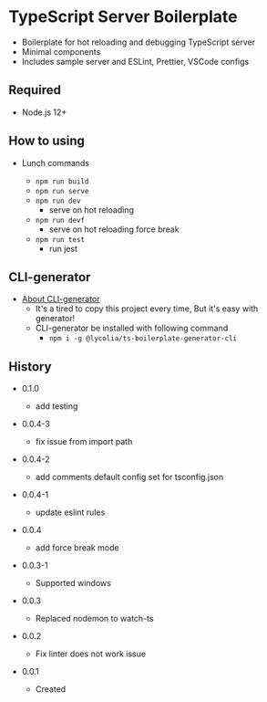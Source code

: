 # TypeScript Server Boilerplate

- Boilerplate for hot reloading and debugging TypeScript server
- Minimal components
- Includes sample server and ESLint, Prettier, VSCode configs

## Required

- Node.js 12+

## How to using

- Lunch commands

  - `npm run build`
  - `npm run serve`
  - `npm run dev`
    - serve on hot reloading
  - `npm run devf`
    - serve on hot reloading force break
  - `npm run test`
    - run jest

## CLI-generator

- [About CLI-generator](https://github.com/Lycolia/ts-boilerplate-generator-cli#readme)
  - It's a tired to copy this project every time, But it's easy with generator!
  - CLI-generator be installed with following command
    - `npm i -g @lycolia/ts-boilerplate-generator-cli`

## History

- 0.1.0

  - add testing

- 0.0.4-3

  - fix issue from import path

- 0.0.4-2

  - add comments default config set for tsconfig.json

- 0.0.4-1

  - update eslint rules

- 0.0.4

  - add force break mode

- 0.0.3-1

  - Supported windows

- 0.0.3

  - Replaced nodemon to watch-ts

- 0.0.2

  - Fix linter does not work issue

- 0.0.1

  - Created

